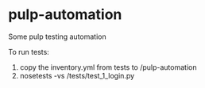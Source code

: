 pulp-automation
===============

Some pulp testing automation


To run tests:
1) copy the inventory.yml from tests to /pulp-automation
2) nosetests -vs /tests/test_1_login.py
